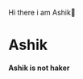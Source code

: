  Hi there i am Ashik👋 
 <html>
 




 
 
 
 <body>
 <h1>Ashik</h1>
 <h4>Ashik is not haker
 
</body>
</html>
 
 
 
